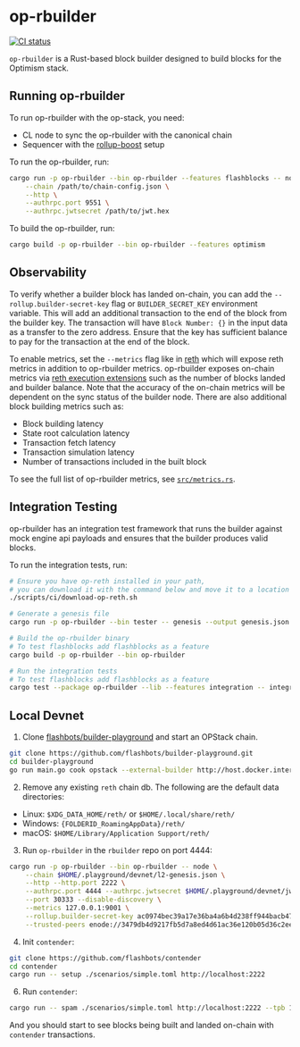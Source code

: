 # op-rbuilder

[![CI status](https://github.com/flashbots/rbuilder/actions/workflows/checks.yaml/badge.svg?branch=develop)](https://github.com/flashbots/rbuilder/actions/workflows/integration.yaml)


`op-rbuilder` is a Rust-based block builder designed to build blocks for the Optimism stack. 

## Running op-rbuilder

To run op-rbuilder with the op-stack, you need:
- CL node to sync the op-rbuilder with the canonical chain
- Sequencer with the [rollup-boost](https://github.com/flashbots/rollup-boost) setup

To run the op-rbuilder, run:

```bash
cargo run -p op-rbuilder --bin op-rbuilder --features flashblocks -- node \
    --chain /path/to/chain-config.json \
    --http \
    --authrpc.port 9551 \
    --authrpc.jwtsecret /path/to/jwt.hex 
```

To build the op-rbuilder, run:

```bash
cargo build -p op-rbuilder --bin op-rbuilder --features optimism
```

## Observability

To verify whether a builder block has landed on-chain, you can add the `--rollup.builder-secret-key` flag or `BUILDER_SECRET_KEY` environment variable. 
This will add an additional transaction to the end of the block from the builder key. The transaction will have `Block Number: {}` in the input data as a transfer to the zero address. Ensure that the key has sufficient balance to pay for the transaction at the end of the block.

To enable metrics, set the `--metrics` flag like in [reth](https://reth.rs/run/observability.html) which will expose reth metrics in addition to op-rbuilder metrics. op-rbuilder exposes on-chain metrics via [reth execution extensions](https://reth.rs/developers/exex/exex.html) such as the number of blocks landed and builder balance. Note that the accuracy of the on-chain metrics will be dependent on the sync status of the builder node. There are also additional block building metrics such as:

- Block building latency
- State root calculation latency
- Transaction fetch latency
- Transaction simulation latency
- Number of transactions included in the built block

To see the full list of op-rbuilder metrics, see [`src/metrics.rs`](./src/metrics.rs).

## Integration Testing

op-rbuilder has an integration test framework that runs the builder against mock engine api payloads and ensures that the builder produces valid blocks.

To run the integration tests, run:

```bash
# Ensure you have op-reth installed in your path,
# you can download it with the command below and move it to a location in your path
./scripts/ci/download-op-reth.sh

# Generate a genesis file
cargo run -p op-rbuilder --bin tester -- genesis --output genesis.json

# Build the op-rbuilder binary
# To test flashblocks add flashblocks as a feature
cargo build -p op-rbuilder --bin op-rbuilder

# Run the integration tests
# To test flashblocks add flashblocks as a feature
cargo test --package op-rbuilder --lib --features integration -- integration::integration_test::tests
```

## Local Devnet

1. Clone [flashbots/builder-playground](https://github.com/flashbots/builder-playground) and start an OPStack chain.

```bash
git clone https://github.com/flashbots/builder-playground.git
cd builder-playground
go run main.go cook opstack --external-builder http://host.docker.internal:4444
```

2. Remove any existing `reth` chain db. The following are the default data directories:

- Linux: `$XDG_DATA_HOME/reth/` or `$HOME/.local/share/reth/`
- Windows: `{FOLDERID_RoamingAppData}/reth/`
- macOS: `$HOME/Library/Application Support/reth/`

3. Run `op-rbuilder` in the `rbuilder` repo on port 4444:

```bash
cargo run -p op-rbuilder --bin op-rbuilder -- node \
    --chain $HOME/.playground/devnet/l2-genesis.json \
    --http --http.port 2222 \
    --authrpc.port 4444 --authrpc.jwtsecret $HOME/.playground/devnet/jwtsecret \
    --port 30333 --disable-discovery \
    --metrics 127.0.0.1:9001 \
    --rollup.builder-secret-key ac0974bec39a17e36ba4a6b4d238ff944bacb478cbed5efcae784d7bf4f2ff80 \
    --trusted-peers enode://3479db4d9217fb5d7a8ed4d61ac36e120b05d36c2eefb795dc42ff2e971f251a2315f5649ea1833271e020b9adc98d5db9973c7ed92d6b2f1f2223088c3d852f@127.0.0.1:30304
```

4. Init `contender`:

```bash
git clone https://github.com/flashbots/contender
cd contender
cargo run -- setup ./scenarios/simple.toml http://localhost:2222
```

6. Run `contender`:

```bash
cargo run -- spam ./scenarios/simple.toml http://localhost:2222 --tpb 10 --duration 10
```

And you should start to see blocks being built and landed on-chain with `contender` transactions.
